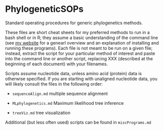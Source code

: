 PhylogeneticSOPs
================

Standard operating procedures for generic phylogenetics methods.

These files are short cheat sheets for my preferred methods to run in a bash shell or in R; they assume a basic understanding of the command line (see [my website](https://sites.google.com/site/k8hertweck/resources/bioinformatics-skills) for a genearl overview and an explanation of installing and running these programs). Each file is not meant to be run on a given file; instead, extract the script for your particular method of interest and paste into the command line or another script, replacing XXX (described at the beginning of each document) with your filenames. 

Scripts assume nucleotide data, unless amino acid (protein) data is otherwise specified. If you are starting with unaligned nucleotide data, you will likely consult the files in the following order:

* `sequenceAlign.md` multiple sequence alignment

* `MLphylogenetics.md` Maximum likelihood tree inference

* `treeViz.md` tree visualization

Additional (but less often used) scripts can be found in `miscPrograms.md`
